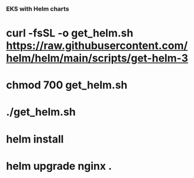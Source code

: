 ### EKS with Helm charts 

# curl -fsSL -o get_helm.sh https://raw.githubusercontent.com/helm/helm/main/scripts/get-helm-3

# chmod 700 get_helm.sh

# ./get_helm.sh

# helm install

# helm upgrade nginx .